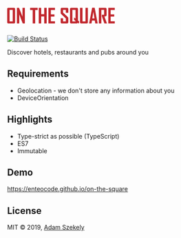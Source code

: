 ![On the Square][0]
================

[![Build Status][X]][Y]

Discover hotels, restaurants and pubs around you

## Requirements

- Geolocation - we don't store any information about you
- DeviceOrientation

## Highlights

- Type-strict as possible (TypeScript)
- ES7
- Immutable

## Demo

https://enteocode.github.io/on-the-square

## License

MIT © 2019, [Adam Szekely][Z]


[0]: ./resources/logo.png
[X]: https://api.travis-ci.com/enteocode/on-the-square.svg?branch=master
[Y]: https://travis-ci.org/enteocode/on-the-square
[Z]: https://github.com/enteocode
